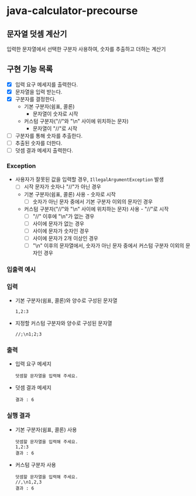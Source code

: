 # java-calculator-precourse

## 문자열 덧셈 계산기

입력한 문자열에서 선택한 구분자 사용하여, 숫자를 추출하고 더하는 계산기

## 구현 기능 목록

- [x] 입력 요구 메세지를 출력한다.
- [x] 문자열을 입력 받는다.
- [x] 구분자를 결정한다.
    - 기본 구분자(쉼표, 콜론)
        - 문자열이 숫자로 시작
    - 커스텀 구분자("//"와 "\n" 사이에 위치하는 문자)
        - 문자열이 "//"로 시작
- [ ] 구분자를 통해 숫자를 추출한다.
- [ ] 추출된 숫자를 더한다.
- [ ] 덧셈 결과 메세지 출력한다.

### Exception

- 사용자가 잘못된 값을 입력할 경우, `IllegalArgumentException` 발생
    - [ ] 시작 문자가 숫자나 "//"가 아닌 경우
    - 기본 구분자(쉼표, 콜론) 사용 - 숫자로 시작
        - [ ] 숫자가 아닌 문자 중에서 기본 구분자 이외의 문자인 경우
    - 커스텀 구분자("//"와 "\n" 사이에 위치하는 문자) 사용 - "//"로 시작
        - [ ] "//" 이후에 "\n"가 없는 경우
        - [ ] 사이에 문자가 없는 경우
        - [ ] 사이에 문자가 숫자인 경우
        - [ ] 사이에 문자가 2개 이상인 경우
        - [ ] "\n" 이후의 문자열에서, 숫자가 아닌 문자 중에서 커스텀 구분자 이외의 문자인 경우

### 입출력 예시

### 입력

- 기본 구분자(쉼표, 콜론)와 양수로 구성된 문자열
    ```
    1,2:3
    ```

- 지정할 커스텀 구분자와 양수로 구성된 문자열
    ```
    //;\n1;2;3
    ```

### 출력

- 입력 요구 메세지
    ```
    덧셈할 문자열을 입력해 주세요.
    ```

- 덧셈 결과 메세지
    ```
    결과 : 6
    ```

### 실행 결과

- 기본 구분자(쉼표, 콜론) 사용
    ```
    덧셈할 문자열을 입력해 주세요.
    1,2:3
    결과 : 6
    ```

- 커스텀 구분자 사용
    ```
    덧셈할 문자열을 입력해 주세요.
    //,\n1,2,3
    결과 : 6
    ```
